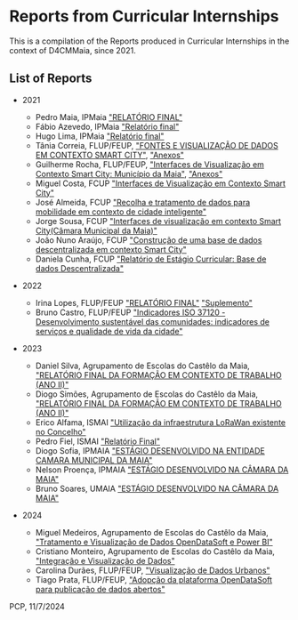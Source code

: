 # Reports from Curricular Internships

This is a compilation of the Reports produced in Curricular Internships in the context of D4CMMaia, since 2021.

## List of Reports

- 2021
  - Pedro Maia, IPMaia ["RELATÓRIO FINAL"]('Pedro%20Maia.docx') 
  - Fábio Azevedo, IPMaia ["Relatório final"]("Fabio%20Azevedo.pdf")
  - Hugo Lima, IPMaia ["Relatório final"]("Hugo%20Lima.pdf")
  - Tânia Correia, FLUP/FEUP, ["FONTES E VISUALIZAÇÃO DE DADOS EM CONTEXTO SMART CITY"]("Tania%20Correia%20(Relatorio).docx"), ["Anexos"]("Tania%20Correia%20(Anexos).pdf")
  - Guilherme Rocha, FLUP/FEUP, ["Interfaces de Visualização em Contexto Smart City: Município da Maia"]("Guilherme%20Rocha%20(Relatorio).pdf"), ["Anexos"]("Guilherme%20Rocha%20(Anexos).pdf")
  - Miguel Costa, FCUP ["Interfaces de Visualização em Contexto Smart City"]("Miguel%20Costa.pdf")
  - José Almeida, FCUP ["Recolha e tratamento de dados para mobilidade em contexto de cidade inteligente"]("José%20Almeida.pdf")
  - Jorge Sousa, FCUP ["Interfaces de visualização em contexto Smart City(Câmara Municipal da Maia)"]("Jorge%20Sousa.docx")
  - João Nuno Araújo, FCUP ["Construção de uma base de dados descentralizada em contexto Smart City"]("João%20Nuno%20Araújo.docx")
  - Daniela Cunha, FCUP ["Relatório de Estágio Curricular: Base de dados Descentralizada"]("Daniela%20Cunha.pdf")

- 2022
  - Irina Lopes, FLUP/FEUP ["RELATÓRIO FINAL"]("Irina%20Lopes.docx") ["Suplemento"]("Irina%20Lopes%20(Suplemento).docx")
  - Bruno Castro, FLUP/FEUP ["Indicadores ISO 37120 - Desenvolvimento sustentável das comunidades: indicadores de serviços e qualidade de vida da cidade"]("Bruno%20Castro.pdf")

- 2023
  - Daniel Silva, Agrupamento de Escolas do Castêlo da Maia, ["RELATÓRIO FINAL DA FORMAÇÃO EM CONTEXTO DE TRABALHO (ANO II)"]("Daniel%20Silva.pdf")
  - Diogo Simões, Agrupamento de Escolas do Castêlo da Maia, ["RELATÓRIO FINAL DA FORMAÇÃO EM CONTEXTO DE TRABALHO (ANO II)"]("Diogo%20Simoes.pdf")
  - Erico Alfama, ISMAI ["Utilização da infraestrutura LoRaWan existente no Concelho"]("Erico%20Alfama.pdf")
  - Pedro Fiel, ISMAI ["Relatório Final"]("Pedro%20Simba%20Fiel.docx")
  - Diogo Sofia, IPMAIA ["ESTÁGIO DESENVOLVIDO NA ENTIDADE CAMARA MUNICIPAL DA MAIA"]("Diogo%20Sofia.pdf")
  - Nelson Proença, IPMAIA ["ESTÁGIO DESENVOLVIDO NA CÂMARA DA MAIA"]("Nelson%20Proença.pdf")
  - Bruno Soares, UMAIA ["ESTÁGIO DESENVOLVIDO NA CÂMARA DA MAIA"](Bruno%20Soares%20a036152%20Relatório%20de%20Estágio.pdf)
  

- 2024 
  - Miguel Medeiros, Agrupamento de Escolas do Castêlo da Maia, ["Tratamento e Visualização de Dados OpenDataSoft e Power BI"](Relatorio_FCT_-_TGPSI_23_24_Miguel%20Medeiros.pdf)
  - Cristiano Monteiro, Agrupamento de Escolas do Castêlo da Maia, ["Integração e Visualização de Dados"](Cristiano_Monteiro_FCT_23_24.pdf)
  - Carolina Durães, FLUP/FEUP, ["Visualização de Dados Urbanos"](Tiago%20Prata%20-%20Visualização%20de%20Dados%20Urbanos) 
  - Tiago Prata, FLUP/FEUP, ["Adopção da plataforma OpenDataSoft para publicação de dados abertos"](Carolina%20Durães%20-%20Adopção%20da%20plataforma%20OpenDataSoft%20para%20publicação%20de%20dados%20abertos) 


PCP, 11/7/2024
